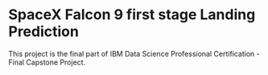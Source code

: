 # SpaceX Falcon 9 first stage Landing Prediction
This project is the final part of IBM Data Science Professional Certification - Final Capstone Project.
